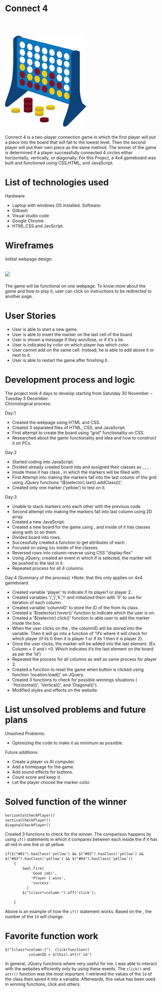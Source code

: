 # Connect 4

<h1>
  <br>
  <img src= https://github.com/LeenaYaseen/Project_1_Connect4/blob/master/connect4/pic/c4.png >

</h1>

Connect 4 is a two-player connection game in which the first player will put a piece into the board that will fall to the lowest level. Then the second player will put their own piece as the same method. The winner of the game is determined if a player successfully connected 4 circles either horizontally, vertically, or diagonally.
For this Project, a 4x4 gameboard was built and functioned using CSS,HTML, and JavaScript.

# List of technologies used
Hardware:
-	Laptop with windows OS installed.
Software:
-	Gitbash
-	Visual studio code
-	Google Chrome
-	HTML,CSS and JavScript.

# Wireframes
Initital webpage design:
<h2>
<img src="#"></img>
</h2>



The game will be functional on one webpage. To know more about the game and how to play it, user can click on instructions to be redirected to another page.

# User Stories

-	User is able to start a new game.
-	User is able to insert the marker on the last cell of the board.
-	User is shown a message if they won/lose, or if it’s a tie.
-	User is indicated by color on which player has which color.
-	User cannot add on the same cell. Instead, he is able to add above it or next to it.
-	User is able to restart the game after finishing it.

# Development process and logic

The project took 4 days to develop starting from Saturday 30 November – Tuesday 3 December.
<br>
Chronological process:

Day:1
-	Created the webpage using HTML and CSS.
-	Created 3 separated files of HTML, CSS, and JavaScript.
-	First attempt to create the board using “grid” functionality on CSS.
-	Researched about the game functionality and idea and how to construct it on PCs.

Day:2
-	Started coding into JavaScript.
-	Divided already created board into <divs> and assigned their classes as <column-1>, <column-2>, <column-3>, <column-4>.
-	Inside these <divs> it has <box> class , in which the markers will be filled with.
-	First Attempt into making the markers fall into the last column of the grid using JQuery functions '($(selector).last().addClass())'.
-	Created only one marker (‘yellow’) to test on it.

Day:3
-	Unable to stack markers onto each other with the previous code.
-	Second attempt into making the markers fall into last column using 2D array.
-	Created a new JavaScript.
-	Created a new board for the game using <divs>, and inside of it has classes along with `Id` on them.
-	Divided board into rows.
-	Successfully created a function to get attributes of each <box>.
-	Focused on using `Ids` inside of the classes.
-	Reversed rows into column-reverse using CSS "display:flex"
-	Using JQuery, created an event in which if <column> is selected, the marker will be pushed to the last <box> in it.
-	Repeated process for all 4 columns.

Day:4 (Summary of the process)
*Note: that this only applies on 4x4 gameboard.
-	Created variable 'player' to indicate if its player1 or player 2.
-	Created variables 'i','j','k','l' and initialized them with '0' to use for iteration of each column.
-	Created variable 'columnID' to store the ID of the <column> from its class.
-	Created a '$(selector).hover()' function to indicate which <column> the user is on.
-	Created a '$(selector).click()' function to able user to add the marker inside the box.
-	When the user clicks on the <column>, the columnID will be stored into the variable. Then it will go into a function of “if’s where it will check for which player (if its 0 then it is player 1 or if its 1 then it is player 2).
-	Once the user clicks, the marker will be added into the last element. (Ex. Column = 0 and i =0. Which indicates it’s the last element on the board as per the ‘Id’)
-	Repeated the process for all columns as well as same process for player 2. 
-	Created a function to reset the game when button is clicked using function 'location.load()' on JQuery.
-	Created 3 functions to check for possible winnings situations ( 'Horizontal()', 'Vertical()', and 'Diagonal()').
-	Modified styles and effects on the website.

# List unsolved problems and future plans

Unsolved Problems:
-	Optimizing the code to make it as minimum as possible.

Future additions:
-	Create a player vs AI computer.
-	Add a homepage for the game.
-	Add sound effects for buttons.
-	Count score and keep it.
-	Let the player choose the marker color.

# Solved function of the winner

```
horizontalCheckPlayer()
verticalCheckPlayer()
diagonalCheckPlayer()

```

Created 3 functions to check for the winner. The comparison happens by using ``if()`` statements in which it compares between each <box> inside the <board> if it has all red in one line or all yellow.

```
if($("#01").hasClass('yellow') && $("#02").hasClass('yellow') && $("#03").hasClass('yellow') && $("#04").hasClass('yellow'))
    {
        Swal.fire(
            'Good job!',
            'Player 1 wins',
            'success'
          )
        $("[class*=column-").off('click');

    }
```
Above is an example of how the `if()` statement works. Based on the <column>, the number of the `Id` will change.

# Favorite function work

```
$("[class*=column-]"). click(function()
           columnID = $(this).attr('id')
```

In general, JQuery functions where very useful for me. I was able to interact with the websites efficiently only by using these events. The `click()` and `attr()` function was the most important. I retrieved the values of the `Id` of the class <column> then saved it into a variable. Afterwards, this value has been used in winning functions, click and others.







